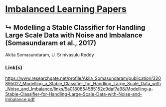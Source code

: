 # [Imbalanced Learning Papers](../README.md)
## ↳ Modelling a Stable Classifier for Handling Large Scale Data with Noise and Imbalance (Somasundaram et al., 2017)

Akita Somasundaram, U. Srinivasulu Reddy

### Link(s)

https://www.researchgate.net/profile/Akila_Somasundaram/publication/320895027_Modelling_a_Stable_Classifier_for_Handling_Large_Scale_Data_with_Noise_and_Imbalance/links/5a0180654585152c9daf7a98/Modelling-a-Stable-Classifier-for-Handling-Large-Scale-Data-with-Noise-and-Imbalance.pdf
